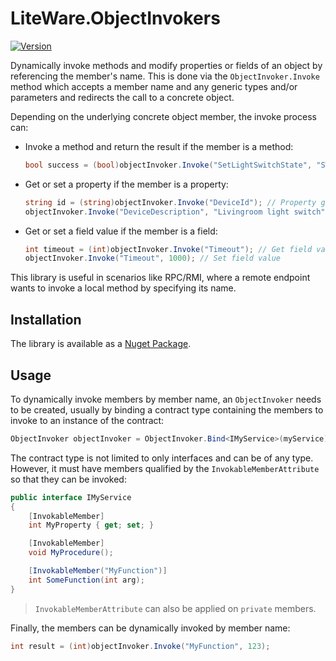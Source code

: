 # LiteWare.ObjectInvokers

[![Version](https://img.shields.io/nuget/v/LiteWare.ObjectInvokers)](https://www.nuget.org/packages/LiteWare.ObjectInvokers)

Dynamically invoke methods and modify properties or fields of an object by referencing the member's name.
This is done via the `ObjectInvoker.Invoke` method which accepts a member name and any generic types and/or parameters and redirects the call to a concrete object.

Depending on the underlying concrete object member, the invoke process can:

- Invoke a method and return the result if the member is a method:

    ``` cs
    bool success = (bool)objectInvoker.Invoke("SetLightSwitchState", "SW012", LightSwitchState.On);
    ```

- Get or set a property if the member is a property:

    ``` cs
    string id = (string)objectInvoker.Invoke("DeviceId"); // Property getter
    objectInvoker.Invoke("DeviceDescription", "Livingroom light switch"); // Property setter
    ```

- Get or set a field value if the member is a field:

    ``` cs
    int timeout = (int)objectInvoker.Invoke("Timeout"); // Get field value
    objectInvoker.Invoke("Timeout", 1000); // Set field value
    ```

This library is useful in scenarios like RPC/RMI, where a remote endpoint wants to invoke a local method by specifying its name.

## Installation

The library is available as a [Nuget Package](https://www.nuget.org/packages/LiteWare.ObjectInvokers/).

## Usage

To dynamically invoke members by member name, an `ObjectInvoker` needs to be created, usually by binding a contract type containing the members to invoke to an instance of the contract:

``` cs
ObjectInvoker objectInvoker = ObjectInvoker.Bind<IMyService>(myService);
```

The contract type is not limited to only interfaces and can be of any type. However, it must have members qualified by the `InvokableMemberAttribute` so that they can be invoked:

``` cs
public interface IMyService
{
    [InvokableMember]
    int MyProperty { get; set; }

    [InvokableMember]
    void MyProcedure();

    [InvokableMember("MyFunction")]
    int SomeFunction(int arg);
}
```

> `InvokableMemberAttribute` can also be applied on `private` members.

Finally, the members can be dynamically invoked by member name:

``` cs
int result = (int)objectInvoker.Invoke("MyFunction", 123);
```
